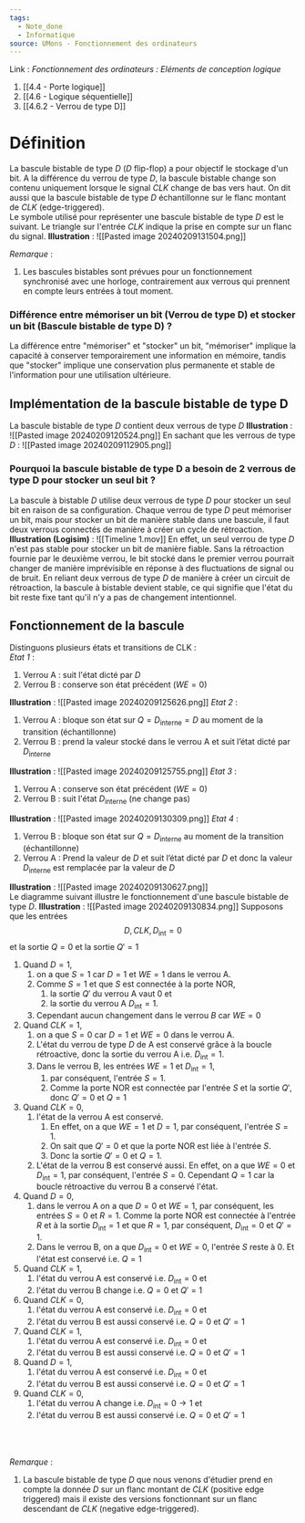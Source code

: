 ```yaml
---
tags:
  - Note_done
  - Informatique
source: UMons - Fonctionnement des ordinateurs
---
```


Link :
_Fonctionnement des ordinateurs : Eléments de conception logique_
1. [[4.4 - Porte logique]]
1. [[4.6 - Logique séquentielle]]
2. [[4.6.2 - Verrou de type D]]

# Définition
La bascule bistable de type $D$ ($D$ flip-flop) a pour objectif le stockage d'un bit. 
A la différence du verrou de type $D$, la bascule bistable change son contenu uniquement lorsque le signal $CLK$ change de bas vers haut. On dit aussi que la bascule bistable de type $D$ échantillonne sur le flanc montant de $CLK$ (edge-triggered). 
\
Le symbole utilisé pour représenter une bascule bistable de type $D$ est le suivant. Le triangle sur l'entrée $CLK$ indique la prise en compte sur un flanc du signal.
**Illustration** : ![[Pasted image 20240209131504.png]]

_Remarque_ : 
1. Les bascules bistables sont prévues pour un fonctionnement synchronisé avec une horloge, contrairement aux verrous qui prennent en compte leurs entrées à tout moment. 

### Différence entre mémoriser un bit (Verrou de type D) et stocker un bit (Bascule bistable de type D) ?
La différence entre "mémoriser" et "stocker" un bit, "mémoriser" implique la capacité à conserver temporairement une information en mémoire, tandis que "stocker" implique une conservation plus permanente et stable de l'information pour une utilisation ultérieure.

## Implémentation de la bascule bistable de type D
La bascule bistable de type $D$ contient deux verrous de type $D$
**Illustration** : ![[Pasted image 20240209120524.png]] En sachant que les verrous de type $D$ :  ![[Pasted image 20240209112905.png]]


### Pourquoi la bascule bistable de type D a besoin de 2 verrous de type D pour stocker un seul bit ?
La bascule à bistable $D$ utilise deux verrous de type $D$ pour stocker un seul bit en raison de sa configuration. Chaque verrou de type $D$ peut mémoriser un bit, mais pour stocker un bit de manière stable dans une bascule, il faut deux verrous connectés de manière à créer un cycle de rétroaction.
\
**Illustration (Logisim)** : ![[Timeline 1.mov]]
En effet, un seul verrou de type $D$ n'est pas stable pour stocker un bit de manière fiable. Sans la rétroaction fournie par le deuxième verrou, le bit stocké dans le premier verrou pourrait changer de manière imprévisible en réponse à des fluctuations de signal ou de bruit. En reliant deux verrous de type $D$ de manière à créer un circuit de rétroaction, la bascule à bistable devient stable, ce qui signifie que l'état du bit reste fixe tant qu'il n'y a pas de changement intentionnel.
## Fonctionnement de la bascule 
Distinguons plusieurs états et transitions de CLK :
\
_Etat 1_ : 
1. Verrou A : suit l'état dicté par $D$ 
2. Verrou B : conserve son état précédent ($WE=0$)

**Illustration** : ![[Pasted image 20240209125626.png]]
_Etat 2_ : 
1. Verrou A : bloque son état sur $Q=D_{\text{interne}}=D$ au moment de la transition (échantillonne)
2. Verrou B : prend la valeur stocké dans le verrou A et suit l’état dicté par $D_{\text{interne}}$ 

**Illustration** : ![[Pasted image 20240209125755.png]]
_Etat 3_ : 
1. Verrou A : conserve son état précédent ($WE=0$) 
2. Verrou B : suit l'état $D_{\text{interne}}$ (ne change pas)

**Illustration** : ![[Pasted image 20240209130309.png]]
_Etat 4_ :
1. Verrou B : bloque son état sur $Q=D_{\text{interne}}$ au moment de la transition (échantillonne)
2. Verrou A : Prend la valeur de $D$ et suit l’état dicté par $D$ et donc la valeur $D_{\text{interne}}$ est remplacée par la valeur de $D$ 

**Illustration** : ![[Pasted image 20240209130627.png]]
\
Le diagramme suivant illustre le fonctionnement d'une bascule bistable de type $D$.
**Illustration** : ![[Pasted image 20240209130834.png]]
Supposons que les entrées $$D, CLK, D_{\text{int}}=0$$ et la sortie $Q=0$ et la sortie $Q'=1$ 
1. Quand $D=1$, 
	1. on a que $S=1$ car $D=1$ et $WE=1$ dans le verrou A. 
	2. Comme $S=1$ et que $S$ est connectée à la porte NOR, 
		1. la sortie $Q'$ du verrou A vaut 0 et 
		2. la sortie du verrou A $D_{\text{int}}=1$. 
	3. Cependant aucun changement dans le verrou $B$ car $WE=0$ 
2. Quand $CLK=1$, 
	1. on a que $S=0$ car $D=1$ et $WE=0$ dans le verrou A. 
	2. L'état du verrou de type $D$ de A est conservé grâce à la boucle rétroactive, donc la sortie du verrou A i.e. $D_{\text{int}}=1$. 
	3. Dans le verrou B, les entrées $WE=1$ et $D_{\text{int}}=1$, 
		1. par conséquent, l'entrée $S=1$. 
		2. Comme la porte NOR est connectée par l'entrée $S$ et la sortie $Q'$, donc $Q'=0$ et $Q=1$ 
3. Quand $CLK=0$, 
	1. l'état de la verrou A est conservé. 
		1. En effet, on a que $WE=1$ et $D=1$, par conséquent, l'entrée $S=1$. 
		2. On sait que $Q'=0$ et que la porte NOR est liée à l'entrée $S$. 
		3. Donc la sortie $Q'=0$ et $Q=1$. 
	2. L'état de la verrou B est conservé aussi.  En effet, on a que $WE=0$ et $D_{\text{int}}=1$, par conséquent, l'entrée $S=0$. Cependant $Q=1$ car la boucle rétroactive du verrou B a conservé l'état.
4. Quand $D=0$, 
	1. dans le verrou A on a que $D=0$ et $WE=1$, par conséquent, les entrées $S=0$ et $R=1$. Comme la porte NOR est connectée à l'entrée $R$ et à la sortie $D_{\text{int}}=1$ et que $R=1$, par conséquent, $D_{\text{int}}=0$ et $Q'=1$. 
	2. Dans le verrou B, on a que $D_{\text{int}}=0$ et $WE=0$, l'entrée $S$ reste à 0. Et l'état est conservé i.e. $Q=1$ 
5. Quand $CLK=1$,
	1. l'état du verrou A est conservé i.e. $D_{\text{int}}=0$ et 
	2. l'état du verrou B change i.e. $Q=0$ et $Q'=1$ 
6. Quand $CLK=0$, 
	1. l'état du verrou A est conservé i.e. $D_{\text{int}}=0$ et 
	2. l'état du verrou B est aussi conservé i.e. $Q=0$ et $Q'=1$ 
7. Quand $CLK=1$, 
	1. l'état du verrou A est conservé i.e. $D_{\text{int}}=0$ et 
	2. l'état du verrou B est aussi conservé i.e. $Q=0$ et $Q'=1$ 
8. Quand $D=1$, 
	1. l'état du verrou A est conservé i.e. $D_{\text{int}}=0$ et 
	2. l'état du verrou B est aussi conservé i.e. $Q=0$ et $Q'=1$ 
9. Quand $CLK=0$, 
	1. l'état du verrou A change i.e. $D_{\text{int}}=0 \to 1$ et 
	2. l'état du verrou B est aussi conservé i.e. $Q=0$ et $Q'=1$

\
\
\
_Remarque_ : 
1. La bascule bistable de type $D$ que nous venons d'étudier prend en compte la donnée $D$ sur un flanc montant de $CLK$ (positive edge triggered) mais il existe des versions fonctionnant sur un flanc descendant de $CLK$ (negative edge-triggered).
